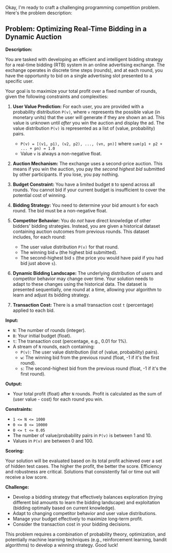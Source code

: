 Okay, I'm ready to craft a challenging programming competition problem. Here's the problem description:

## Problem: Optimizing Real-Time Bidding in a Dynamic Auction

**Description:**

You are tasked with developing an efficient and intelligent bidding strategy for a real-time bidding (RTB) system in an online advertising exchange. The exchange operates in discrete time steps (rounds), and at each round, you have the opportunity to bid on a single advertising slot presented to a specific user.

Your goal is to maximize your total profit over a fixed number of rounds, given the following constraints and complexities:

1.  **User Value Prediction:** For each user, you are provided with a probability distribution `P(v)`, where `v` represents the possible value (in monetary units) that the user will generate if they are shown an ad. This value is unknown until *after* you win the auction and display the ad. The value distribution `P(v)` is represented as a list of (value, probability) pairs.
    *   `P(v) = [(v1, p1), (v2, p2), ..., (vn, pn)]` where `sum(p1 + p2 + ... + pn) = 1.0`
    *   Value `v` is always a non-negative float.

2.  **Auction Mechanism:** The exchange uses a second-price auction. This means if you win the auction, you pay the *second highest bid* submitted by other participants. If you lose, you pay nothing.

3.  **Budget Constraint:** You have a limited budget `B` to spend across all rounds. You cannot bid if your current budget is insufficient to cover the potential cost of winning.

4.  **Bidding Strategy:** You need to determine your bid amount `b` for each round. The bid must be a non-negative float.

5.  **Competitor Behavior:** You do *not* have direct knowledge of other bidders' bidding strategies. Instead, you are given a historical dataset containing auction outcomes from previous rounds. This dataset includes, for each round:
    *   The user value distribution `P(v)` for that round.
    *   The winning bid `w` (the highest bid submitted).
    *   The second-highest bid `s` (the price you would have paid if you had bid just above `s`).

6.  **Dynamic Bidding Landscape:** The underlying distribution of users and competitor behavior may change over time. Your solution needs to adapt to these changes using the historical data.  The dataset is presented sequentially, one round at a time, allowing your algorithm to learn and adjust its bidding strategy.

7.  **Transaction Cost:** There is a small transaction cost `t` (percentage) applied to each bid.

**Input:**

*   `N`: The number of rounds (integer).
*   `B`: Your initial budget (float).
*   `t`: The transaction cost (percentage, e.g., 0.01 for 1%).
*   A stream of `N` rounds, each containing:
    *   `P(v)`: The user value distribution (list of (value, probability) pairs).
    *   `w`: The winning bid from the previous round (float, -1 if it's the first round).
    *   `s`: The second-highest bid from the previous round (float, -1 if it's the first round).

**Output:**

*   Your total profit (float) after `N` rounds. Profit is calculated as the sum of (user value - cost) for each round you win.

**Constraints:**

*   `1 <= N <= 1000`
*   `0 <= B <= 10000`
*   `0 <= t <= 0.05`
*   The number of value/probability pairs in `P(v)` is between 1 and 10.
*   Values in `P(v)` are between 0 and 100.

**Scoring:**

Your solution will be evaluated based on its total profit achieved over a set of hidden test cases. The higher the profit, the better the score. Efficiency and robustness are critical. Solutions that consistently fail or time out will receive a low score.

**Challenge:**

*   Develop a bidding strategy that effectively balances exploration (trying different bid amounts to learn the bidding landscape) and exploitation (bidding optimally based on current knowledge).
*   Adapt to changing competitor behavior and user value distributions.
*   Manage your budget effectively to maximize long-term profit.
*   Consider the transaction cost in your bidding decisions.

This problem requires a combination of probability theory, optimization, and potentially machine learning techniques (e.g., reinforcement learning, bandit algorithms) to develop a winning strategy. Good luck!
